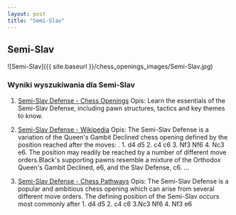 ```yaml
---
layout: post
title: "Semi-Slav"
---
```


## Semi-Slav
![Semi-Slav]({{ site.baseurl }}/chess_openings_images/Semi-Slav.jpg)

### Wyniki wyszukiwania dla Semi-Slav
1. [Semi-Slav Defense - Chess Openings](https://www.chess.com/openings/Semi-Slav-Defense)
   Opis: Learn the essentials of the Semi-Slav Defense, including pawn structures, tactics and key themes to know.

2. [Semi-Slav Defense - Wikipedia](https://en.wikipedia.org/wiki/Semi-Slav_Defense)
   Opis: The Semi-Slav Defense is a variation of the Queen's Gambit Declined chess opening defined by the position reached after the moves: . 1. d4 d5 2. c4 c6 3. Nf3 Nf6 4. Nc3 e6. The position may readily be reached by a number of different move orders.Black's supporting pawns resemble a mixture of the Orthodox Queen's Gambit Declined, e6, and the Slav Defense, c6. ...

3. [Semi-Slav Defense - Chess Pathways](https://chesspathways.com/chess-openings/semi-slav-defense/)
   Opis: The Semi-Slav Defense is a popular and ambitious chess opening which can arise from several different move orders. The defining position of the Semi-Slav occurs most commonly after 1. d4 d5 2. c4 c6 3.Nc3 Nf6 4. Nf3 e6